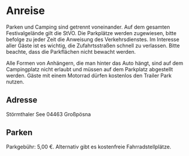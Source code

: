 # Anreise 
Parken und Camping sind getrennt voneinander. Auf dem gesamten Festivalgelände gilt die StVO.
Die Parkplätze werden zugewiesen, bitte befolge zu jeder Zeit die Anweisung des Verkehrsdienstes. Im Interesse aller Gäste ist es wichtig, die Zufahrtsstraßen schnell zu verlassen. Bitte beachte, dass die Parkflächen nicht bewacht werden. 

Alle Formen von Anhängern, die man hinter das Auto hängt, sind auf dem Campingplatz nicht erlaubt und müssen auf dem Parkplatz abgestellt werden.
Gäste mit einem Motorrad dürfen kostenlos den Trailer Park nutzen.

## Adresse
Störmthaler See
04463 Großpösna

## Parken 
Parkgebühr: 5,00 €. Alternativ gibt es kostenfreie Fahrradstellplätze.
